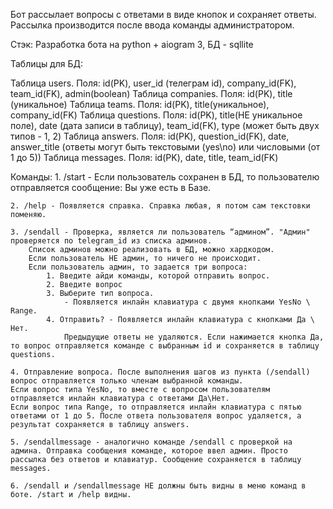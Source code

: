 Бот рассылает вопросы с ответами в виде кнопок и сохраняет ответы. Рассылка производится после ввода команды администратором.

Стэк: Разработка бота на python + aiogram 3, БД - sqllite

Таблицы для БД:

Таблица users. 
    Поля: id(PK), user_id (телеграм id), company_id(FK), team_id(FK), admin(boolean)
Таблица companies. 
    Поля: id(PK), title (уникальное)
Таблица teams. 
    Поля: id(PK), title(уникальное), company_id(FK)
Таблица questions. 
    Поля: id(PK), title(НЕ уникальное поле), date (дата записи в таблицу), team_id(FK), type (может быть двух типов - 1, 2)
Таблица answers. 
    Поля: id(PK), question_id(FK), date, answer_title (ответы могут быть текстовыми (yes\no) или числовыми (от 1 до 5))
Таблица messages. 
    Поля: id(PK), date, title, team_id(FK)

Команды:
    1. /start - Если пользователь сохранен в БД, то пользователю отправляется сообщение: Вы уже есть в Базе.

    2. /help - Появляется справка. Справка любая, я потом сам текстовки поменяю.

    3. /sendall - Проверка, является ли пользователь “админом”. "Админ" проверяется по telegram_id из списка админов.       
        Список админов можно реализовать в БД, можно хардкодом. 
        Если пользователь НЕ админ, то ничего не происходит. 
        Если пользователь админ, то задается три вопроса:
            1. Введите айди команды, которой отправить вопрос. 
            2. Введите вопрос 
            3. Выберите тип вопроса. 
                - Появляется инлайн клавиатура c двумя кнопками YesNo \ Range. 
            4. Отправить? - Появляется инлайн клавиатура с кнопками Да \ Нет. 
                Предыдущие ответы не удаляются. Если нажимается кнопка Да, то вопрос отправляется команде с выбранным id и сохраняется в таблицу questions.

    4. Отправление вопроса. После выполнения шагов из пункта (/sendall) вопрос отправляется только членам выбранной команды. 
    Если вопрос типа YesNo, то вместе с вопросом пользователям отправляется инлайн клавиатура с ответами Да\Нет. 
    Если вопрос типа Range, то отправляется инлайн клавиатура с пятью ответами от 1 до 5. После ответа пользователя вопрос удаляется, а результат сохраняется в таблицу answers. 

    5. /sendallmessage - аналогично команде /sendall с проверкой на админа. Отправка сообщения команде, которое ввел админ. Просто рассылка без ответов и клавиатур. Сообщение сохраняется в таблицу messages.

    6. /sendall и /sendallmessage НЕ должны быть видны в меню команд в боте. /start и /help видны. 